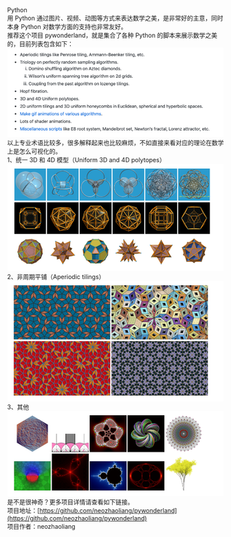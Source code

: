 Python<br />用 Python 通过图片、视频、动图等方式来表达数学之美，是非常好的主意，同时本身 Python 对数学方面的支持也非常友好。<br />推荐这个项目 pywonderland，就是集合了各种 Python 的脚本来展示数学之美的，目前列表包含如下：<br />![](./img/1671627796541-399fd549-74c7-4151-892b-38c34883d16b.png)<br />以上专业术语比较多，很多解释起来也比较麻烦，不如直接来看对应的理论在数学上是怎么可视化的。<br />1、统一 3D 和 4D 模型（Uniform 3D and 4D polytopes）<br />![](./img/1671627796645-187c410e-39db-429e-949f-849c616e7918.png)<br />2、非周期平铺（Aperiodic tilings）<br />![](./img/1671627796751-1a023634-2520-4c43-9039-4d7ff98ce0f3.png)<br />3、其他<br />![](./img/1671627796674-29bbf59e-2449-41d4-a7db-5af1a1b66c9a.png)<br />是不是很神奇？更多项目详情请查看如下链接。<br />项目地址：[https://github.com/neozhaoliang/pywonderland](https://github.com/neozhaoliang/pywonderland)<br />项目作者：neozhaoliang
